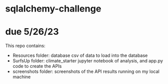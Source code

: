 # sqlalchemy-challenge
# due 5/26/23

This repo contains:
* Resources folder: database csv of data to load into the database
* SurfsUp folder: climate_starter jupyter notebook of analysis, and app.py code to create the APIs
* screenshots folder: screenshots of the API results running on my local machine